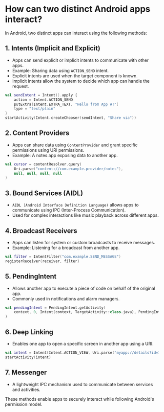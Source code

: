 # How can two distinct Android apps interact?

In Android, two distinct apps can interact using the following methods:

## 1. Intents (Implicit and Explicit)
- Apps can send explicit or implicit intents to communicate with other apps.
- Example: Sharing data using `ACTION_SEND` intent.
- Explicit intents are used when the target component is known.
- Implicit intents allow the system to decide which app can handle the request.

```kotlin
val sendIntent = Intent().apply {
    action = Intent.ACTION_SEND
    putExtra(Intent.EXTRA_TEXT, "Hello from App A!")
    type = "text/plain"
}
startActivity(Intent.createChooser(sendIntent, "Share via"))
```

## 2. Content Providers
- Apps can share data using `ContentProvider` and grant specific permissions using URI permissions.
- Example: A notes app exposing data to another app.

```kotlin
val cursor = contentResolver.query(
    Uri.parse("content://com.example.provider/notes"),
    null, null, null, null
)
```

## 3. Bound Services (AIDL)
- `AIDL (Android Interface Definition Language)` allows apps to communicate using IPC (Inter-Process Communication).
- Used for complex interactions like music playback across different apps.

## 4. Broadcast Receivers
- Apps can listen for system or custom broadcasts to receive messages.
- Example: Listening for a broadcast from another app.

```kotlin
val filter = IntentFilter("com.example.SEND_MESSAGE")
registerReceiver(receiver, filter)
```

## 5. PendingIntent
- Allows another app to execute a piece of code on behalf of the original app.
- Commonly used in notifications and alarm managers.

```kotlin
val pendingIntent = PendingIntent.getActivity(
    context, 0, Intent(context, TargetActivity::class.java), PendingIntent.FLAG_UPDATE_CURRENT
)
```

## 6. Deep Linking
- Enables one app to open a specific screen in another app using a URI.

```kotlin
val intent = Intent(Intent.ACTION_VIEW, Uri.parse("myapp://details?id=123"))
startActivity(intent)
```

## 7. Messenger
- A lightweight IPC mechanism used to communicate between services and activities.

These methods enable apps to securely interact while following Android's permission model.

